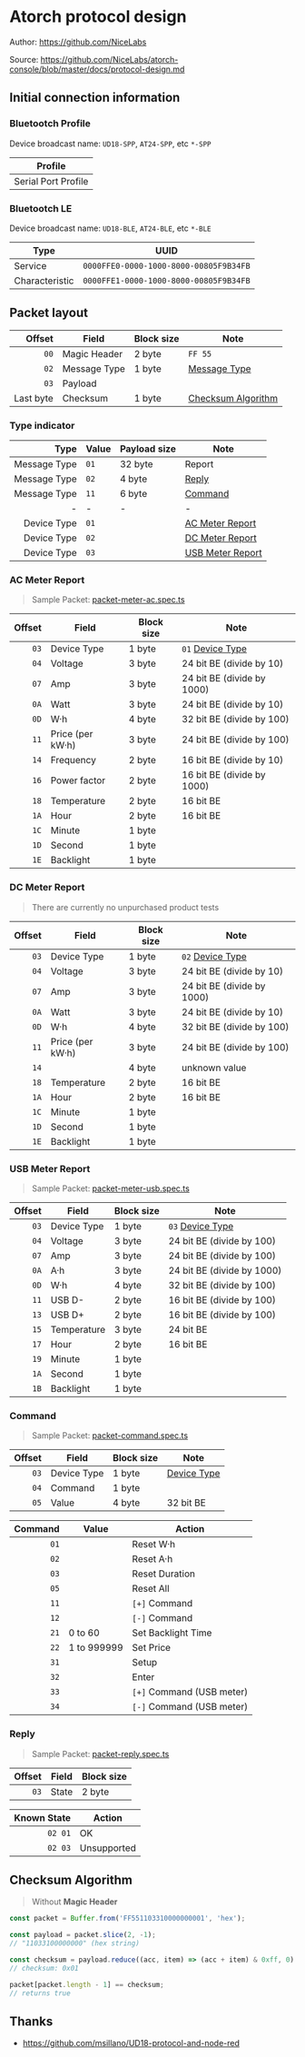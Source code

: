 # Atorch protocol design

Author: https://github.com/NiceLabs

Source: https://github.com/NiceLabs/atorch-console/blob/master/docs/protocol-design.md


## Initial connection information

### Bluetootch Profile

Device broadcast name: `UD18-SPP`, `AT24-SPP`, etc `*-SPP`

| Profile             |
| ------------------- |
| Serial Port Profile |

### Bluetootch LE

Device broadcast name: `UD18-BLE`, `AT24-BLE`, etc `*-BLE`

| Type           | UUID                                   |
| -------------- | -------------------------------------- |
| Service        | `0000FFE0-0000-1000-8000-00805F9B34FB` |
| Characteristic | `0000FFE1-0000-1000-8000-00805F9B34FB` |

## Packet layout

|    Offset | Field        | Block size | Note                                      |
| --------: | ------------ | ---------- | ----------------------------------------- |
|      `00` | Magic Header | 2 byte     | `FF 55`                                   |
|      `02` | Message Type | 1 byte     | [Message Type](#type-indicator)           |
|      `03` | Payload      |            |                                           |
| Last byte | Checksum     | 1 byte     | [Checksum Algorithm](#checksum-algorithm) |

### Type indicator

|         Type | Value | Payload size | Note                                  |
| -----------: | ----- | ------------ | ------------------------------------- |
| Message Type | `01`  | 32 byte      | Report                                |
| Message Type | `02`  | 4 byte       | [Reply](#reply)                       |
| Message Type | `11`  | 6 byte       | [Command](#command)                   |
|            - | -     | -            | -                                     |
|  Device Type | `01`  |              | [AC Meter Report](#ac-meter-report)   |
|  Device Type | `02`  |              | [DC Meter Report](#dc-meter-report)   |
|  Device Type | `03`  |              | [USB Meter Report](#usb-meter-report) |

### AC Meter Report

> Sample Packet:
> [packet-meter-ac.spec.ts](../src/service/atorch-packet/packet-meter-ac.spec.ts)

| Offset | Field            | Block size | Note                                |
| -----: | ---------------- | ---------- | ----------------------------------- |
|   `03` | Device Type      | 1 byte     | `01` [Device Type](#type-indicator) |
|   `04` | Voltage          | 3 byte     | 24 bit BE (divide by 10)            |
|   `07` | Amp              | 3 byte     | 24 bit BE (divide by 1000)          |
|   `0A` | Watt             | 3 byte     | 24 bit BE (divide by 10)            |
|   `0D` | W·h              | 4 byte     | 32 bit BE (divide by 100)           |
|   `11` | Price (per kW·h) | 3 byte     | 24 bit BE (divide by 100)           |
|   `14` | Frequency        | 2 byte     | 16 bit BE (divide by 10)            |
|   `16` | Power factor     | 2 byte     | 16 bit BE (divide by 1000)          |
|   `18` | Temperature      | 2 byte     | 16 bit BE                           |
|   `1A` | Hour             | 2 byte     | 16 bit BE                           |
|   `1C` | Minute           | 1 byte     |                                     |
|   `1D` | Second           | 1 byte     |                                     |
|   `1E` | Backlight        | 1 byte     |                                     |

### DC Meter Report

> There are currently no unpurchased product tests

| Offset | Field            | Block size | Note                                |
| -----: | ---------------- | ---------- | ----------------------------------- |
|   `03` | Device Type      | 1 byte     | `02` [Device Type](#type-indicator) |
|   `04` | Voltage          | 3 byte     | 24 bit BE (divide by 10)            |
|   `07` | Amp              | 3 byte     | 24 bit BE (divide by 1000)          |
|   `0A` | Watt             | 3 byte     | 24 bit BE (divide by 10)            |
|   `0D` | W·h              | 4 byte     | 32 bit BE (divide by 100)           |
|   `11` | Price (per kW·h) | 3 byte     | 24 bit BE (divide by 100)           |
|   `14` |                  | 4 byte     | unknown value                       |
|   `18` | Temperature      | 2 byte     | 16 bit BE                           |
|   `1A` | Hour             | 2 byte     | 16 bit BE                           |
|   `1C` | Minute           | 1 byte     |                                     |
|   `1D` | Second           | 1 byte     |                                     |
|   `1E` | Backlight        | 1 byte     |                                     |

### USB Meter Report

> Sample Packet:
> [packet-meter-usb.spec.ts](../src/service/atorch-packet/packet-meter-usb.spec.ts)

| Offset | Field       | Block size | Note                                |
| -----: | ----------- | ---------- | ----------------------------------- |
|   `03` | Device Type | 1 byte     | `03` [Device Type](#type-indicator) |
|   `04` | Voltage     | 3 byte     | 24 bit BE (divide by 100)           |
|   `07` | Amp         | 3 byte     | 24 bit BE (divide by 100)           |
|   `0A` | A·h         | 3 byte     | 24 bit BE (divide by 1000)          |
|   `0D` | W·h         | 4 byte     | 32 bit BE (divide by 100)           |
|   `11` | USB D-      | 2 byte     | 16 bit BE (divide by 100)           |
|   `13` | USB D+      | 2 byte     | 16 bit BE (divide by 100)           |
|   `15` | Temperature | 3 byte     | 24 bit BE                           |
|   `17` | Hour        | 2 byte     | 16 bit BE                           |
|   `19` | Minute      | 1 byte     |                                     |
|   `1A` | Second      | 1 byte     |                                     |
|   `1B` | Backlight   | 1 byte     |                                     |

### Command

> Sample Packet:
> [packet-command.spec.ts](../src/service/atorch-packet/packet-command.spec.ts)

| Offset | Field       | Block size | Note                           |
| -----: | ----------- | ---------- | ------------------------------ |
|   `03` | Device Type | 1 byte     | [Device Type](#type-indicator) |
|   `04` | Command     | 1 byte     |                                |
|   `05` | Value       | 4 byte     | 32 bit BE                      |

| Command | Value       | Action                    |
| ------: | ----------- | ------------------------- |
|    `01` |             | Reset W·h                 |
|    `02` |             | Reset A·h                 |
|    `03` |             | Reset Duration            |
|    `05` |             | Reset All                 |
|    `11` |             | `[+]` Command             |
|    `12` |             | `[-]` Command             |
|    `21` | 0 to 60     | Set Backlight Time        |
|    `22` | 1 to 999999 | Set Price                 |
|    `31` |             | Setup                     |
|    `32` |             | Enter                     |
|    `33` |             | `[+]` Command (USB meter) |
|    `34` |             | `[-]` Command (USB meter) |

### Reply

> Sample Packet:
> [packet-reply.spec.ts](../src/service/atorch-packet/packet-reply.spec.ts)

| Offset | Field | Block size |
| -----: | ----- | ---------- |
|   `03` | State | 2 byte     |

| Known State | Action      |
| ----------: | ----------- |
|     `02 01` | OK          |
|     `02 03` | Unsupported |

## Checksum Algorithm

> Without **Magic Header**

```javascript
const packet = Buffer.from('FF551103310000000001', 'hex');

const payload = packet.slice(2, -1);
// "11033100000000" (hex string)

const checksum = payload.reduce((acc, item) => (acc + item) & 0xff, 0) ^ 0x44;
// checksum: 0x01

packet[packet.length - 1] == checksum;
// returns true
```

## Thanks

- <https://github.com/msillano/UD18-protocol-and-node-red>
